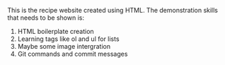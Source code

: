 This is the recipe website created using HTML. 
The demonstration skills that needs to be shown is:
1. HTML boilerplate creation
2. Learning tags like ol and ul for lists
3. Maybe some image intergration 
4. Git commands and commit messages 